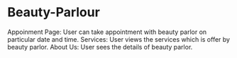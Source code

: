 # Beauty-Parlour
Appoinment Page: User can take appointment with beauty parlor on particular date and time. 
Services: User views the services which is offer by beauty parlor.
About Us: User sees the details of beauty parlor.


